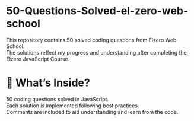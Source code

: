 # 50-Questions-Solved-el-zero-web-school

This repository contains 50 solved coding questions from Elzero Web School.
<br>
The solutions reflect my progress and understanding after completing the Elzero JavaScript Course.

# 🔹 What’s Inside?
50 coding questions solved in JavaScript.
<br>
Each solution is implemented following best practices.
<br>
Comments are included to aid understanding and learn from the code.
